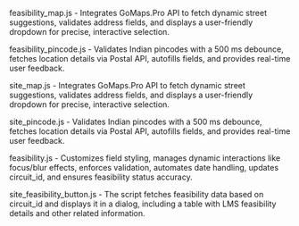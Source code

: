 feasibility_map.js - Integrates GoMaps.Pro API to fetch dynamic street suggestions, validates address fields, and displays a user-friendly dropdown for precise, interactive selection.

feasibility_pincode.js - Validates Indian pincodes with a 500 ms debounce, fetches location details via Postal API, autofills fields, and provides real-time user feedback.

site_map.js - Integrates GoMaps.Pro API to fetch dynamic street suggestions, validates address fields, and displays a user-friendly dropdown for precise, interactive selection.

site_pincode.js - Validates Indian pincodes with a 500 ms debounce, fetches location details via Postal API, autofills fields, and provides real-time user feedback.

feasibility.js - Customizes field styling, manages dynamic interactions like focus/blur effects, enforces validation, automates date handling, updates circuit_id, and ensures feasibility status accuracy.

site_feasibility_button.js - The script fetches feasibility data based on circuit_id and displays it in a dialog, including a table with LMS feasibility details and other related information.






